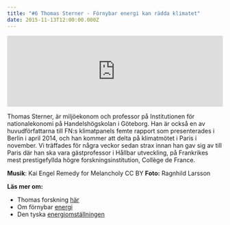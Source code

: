 ```yaml
---
title: "#6 Thomas Sterner - Förnybar energi kan rädda klimatet"
date: 2015-11-13T12:00:00.000Z
---
```


<iframe src="https://w.soundcloud.com/player/?url=https%3A//api.soundcloud.com/tracks/232964801&amp;color=001665&amp;auto_play=false&amp;hide_related=false&amp;show_comments=true&amp;show_user=true&amp;show_reposts=false" width="100%" height="166" frameborder="no" scrolling="no"></iframe>

Thomas Sterner, är miljöekonom och professor på Institutionen för nationalekonomi på Handelshögskolan i Göteborg. Han är också en av huvudförfattarna till FN:s klimatpanels femte rapport som presenterades i Berlin i april 2014, och han kommer att delta på klimatmötet i Paris i november. Vi träffades för några veckor sedan strax innan han gav sig av till Paris där han ska vara gästprofessor i Hållbar utveckling, på Frankrikes mest prestigefyllda högre forskningsinstitution, Collège de France.

**Musik**: Kai Engel Remedy for Melancholy CC BY **Foto:** Ragnhild Larsson

**Läs mer om:**

- Thomas forskning [här](http://economics.handels.gu.se/personal/professorer/thomas_sterner)
- Om förnybar [energi](http://www.svd.se/fornybar-energi-kan-bli-raddning-for-klimatet)
- Den tyska [energiomställningen](http://energytransition.de/)
